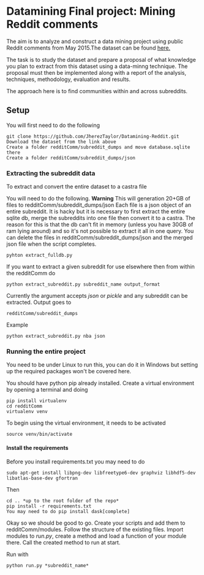 # Datamining Final project: Mining Reddit comments
The aim is to analyze and construct a data mining project using public Reddit
comments from May 2015.The dataset can be found
[here.](https://www.kaggle.com/c/reddit-comments-may-2015.)

The task is to study the dataset and prepare a proposal of what knowledge you
plan to extract from this dataset using a data-minng technique.
The proposal must then be implemented along with a report of the analysis,
techniques, methodology, evaluation and results.

The approach here is to find communities within and across subreddits.

## Setup

You will first need to do the following

    git clone https://github.com/JherezTaylor/Datamining-Reddit.git
    Download the dataset from the link above
    Create a folder redditComm/subreddit_dumps and move database.sqlite there
    Create a folder redditComm/subreddit_dumps/json

### Extracting the subreddit data

To extract and convert the entire dataset to a castra file

You will need to do the following. **Warning** This will generation 20+GB of files to redditComm/subreddit_dumps/json
Each file is a json object of an entire subreddit. It is hacky but it is necessary to first extract the entire sqlite db,
merge the subreddits into one file then convert it to a castra. The reason for this is that the db can't fit in memory (unless you have 30GB of ram lying around) and so it's not possible to extract it all in one query. You can delete the files in redditComm/subreddit_dumps/json 
and the merged json file when the script completes.

    pyhton extract_fulldb.py

If you want to extract a given subreddit for use elsewhere then from within
the redditComm do

    python extract_subreddit.py subreddit_name output_format

Currently the argument accepts *json* or *pickle* and any subreddit can be
extracted. Output goes to

    redditComm/subreddit_dumps
Example

    python extract_subreddit.py nba json

### Running the entire project
You need to be under Linux to run this, you can do it in Windows but setting
up the required packages won't be covered here.

You should have python pip already installed. Create a virtual environment by
opening a terminal and doing

    pip install virtualenv
    cd redditComm
    virtualenv venv

To begin using the virtual environment, it needs to be activated

    source venv/bin/activate

#### Install the requirements
Before you install requirements.txt you may need to do

    sudo apt-get install libpng-dev libfreetype6-dev graphviz libhdf5-dev libatlas-base-dev gfortran

Then

    cd .. *up to the root folder of the repo*
    pip install -r requirements.txt
    You may need to do pip install dask[complete]

Okay so we should be good to go. Create your scripts and add them to
redditComm/modules. Follow the structure of the existing files. Import modules
to *run.py*, create a method and load a function of your module there. Call the
created method to run at start.

Run with

    python run.py *subreddit_name*
